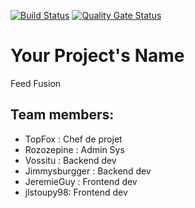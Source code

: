 [![Build Status](https://travis-ci.com/PInfo-2020/PInfo-1.svg?branch=master)](https://travis-ci.com/PInfo-2020/PInfo-1)
[![Quality Gate Status](https://sonarcloud.io/api/project_badges/measure?project=PInfo-2020_PInfo-1&metric=alert_status)](https://sonarcloud.io/dashboard?id=PInfo-2020_PInfo-1)

# Your Project's Name

Feed Fusion

## Team members:

- TopFox : Chef de projet
- Rozozepine : Admin Sys
- Vossitu : Backend dev
- Jimmysburgger : Backend dev
- JeremieGuy : Frontend dev
- jlstoupy98: Frontend dev
